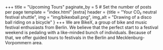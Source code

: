 +++
title = "Upcoming Tours"
paginate_by = 5 # Set the number of posts per page
template = "index.html"
[extra]
header = {title = "Your CO₂ neutral festival shuttle", img = "img/bikexball.png", img_alt = "Drawing of a disco ball riding on a bicycle" }
+++
We are BikeX, a group of bike and music festival enthusiasts from Berlin. We believe that the perfect start to a festival weekend is pedaling with a like-minded bunch of individuals. Because of that, we offer guided tours to festivals in the Berlin and Mecklenburg-Vorpommern area.

